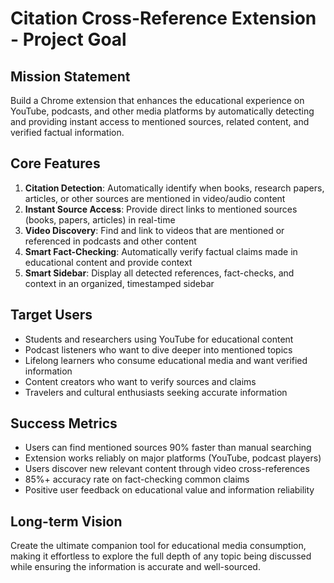# Citation Cross-Reference Extension - Project Goal

## Mission Statement
Build a Chrome extension that enhances the educational experience on YouTube, podcasts, and other media platforms by automatically detecting and providing instant access to mentioned sources, related content, and verified factual information.

## Core Features
1. **Citation Detection**: Automatically identify when books, research papers, articles, or other sources are mentioned in video/audio content
2. **Instant Source Access**: Provide direct links to mentioned sources (books, papers, articles) in real-time
3. **Video Discovery**: Find and link to videos that are mentioned or referenced in podcasts and other content
4. **Smart Fact-Checking**: Automatically verify factual claims made in educational content and provide context
5. **Smart Sidebar**: Display all detected references, fact-checks, and context in an organized, timestamped sidebar

## Target Users
- Students and researchers using YouTube for educational content
- Podcast listeners who want to dive deeper into mentioned topics
- Lifelong learners who consume educational media and want verified information
- Content creators who want to verify sources and claims
- Travelers and cultural enthusiasts seeking accurate information

## Success Metrics
- Users can find mentioned sources 90% faster than manual searching
- Extension works reliably on major platforms (YouTube, podcast players)
- Users discover new relevant content through video cross-references
- 85%+ accuracy rate on fact-checking common claims
- Positive user feedback on educational value and information reliability

## Long-term Vision
Create the ultimate companion tool for educational media consumption, making it effortless to explore the full depth of any topic being discussed while ensuring the information is accurate and well-sourced. 